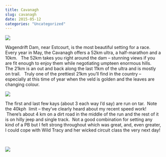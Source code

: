 ```yaml
---
title: Cavanagh
slug: cavanagh
date: 2015-05-12
categories: "Uncategorized"
---
```


<p><img src="http://res.cloudinary.com/dy6grlu8z/image/upload/v1558842067/h1nswqr2gyzjnqyjvqjn.jpg"/></p>
<p>Wagendrift Dam, near Estcourt, is the most beautiful setting for a race.   Every year in May, the Cavanagh offers a 52km ultra, a half-marathon and a 10km.   The 52km takes you right around the dam – stunning views if you are fit enough to enjoy them while negotiating umpteen enormous hills.   The 21km is an out and back along the last 11km of the ultra and is mostly on trail.   Truly one of the prettiest 21km you’ll find in the country – especially at this time of year when the veld is golden and the leaves are changing colour.</p>
<p><img src="http://res.cloudinary.com/dy6grlu8z/image/upload/v1558842067/j73tyyqysp219lqmvao6.jpg"/></p>
<p>The first and last few kays (about 3 each way I’d say) are run on tar.  Note the 40kph  limit – they’ve clearly heard about my recent speed work!  There’s about 4 km on a dirt road in the middle of the run and the rest of it is on hilly jeep and single track.  Not a good combination for setting any kind of a PB but I felt strong throughout which was great, and, even greater, I could cope with Wild Tracy and her wicked circuit class the very next day!</p>
<p> </p>
<p><img src="http://res.cloudinary.com/dy6grlu8z/image/upload/v1558842069/pmxrzsfumiqgpaolgjoe.jpg"/></p>







